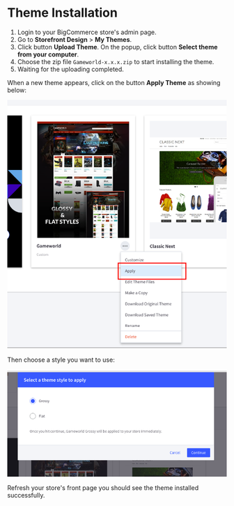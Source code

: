# Theme Installation

1. Login to your BigCommerce store's admin page. 
2. Go to __Storefront Design__ > __My Themes__. 
3. Click button __Upload Theme__. On the popup, click button __Select theme from your computer__. 
4. Choose the zip file `Gameworld-x.x.x.zip` to start installing the theme.
5. Waiting for the uploading completed.

When a new theme appears, click on the button __Apply Theme__ as showing below:

![Apply Theme](img/apply-theme.png)

Then choose a style you want to use:

![Select a theme style](img/select-theme-style.png)

Refresh your store's front page you should see the theme installed successfully.


